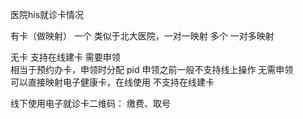 医院his就诊卡情况

有卡（做映射）   一个  类似于北大医院，一对一映射 
                 多个    一对多映射 

无卡         支持在线建卡
                          需要申领   
                                     相当于预约办卡，申领时分配 pid  申领之前一般不支持线上操作
                          无需申领  
                                     可以直接映射电子健康卡，在线使用
             不支持在线建卡
   

线下使用电子就诊卡二维码：
       缴费、取号